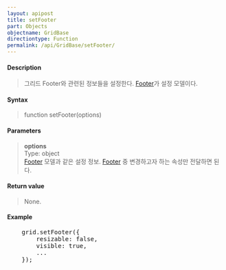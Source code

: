 ```yaml
---
layout: apipost
title: setFooter
part: Objects
objectname: GridBase
directiontype: Function
permalink: /api/GridBase/setFooter/
---
```



#### Description

> 그리드 Footer와 관련된 정보들을 설정한다. [Footer](/api/Types/Footer/)가 설정 모델이다.

#### Syntax

> function setFooter(options)

#### Parameters

> **options**  
> Type: object  
> [Footer](/api/Types/Footer/) 모델과 같은 설정 정보. [Footer](/api/Types/Footer/) 중 변경하고자 하는 속성만 전달하면 된다.    

#### Return value

> None.

#### Example

<pre class="prettyprint">
    grid.setFooter({
        resizable: false,
        visible: true,
        ...
    });
</pre>

